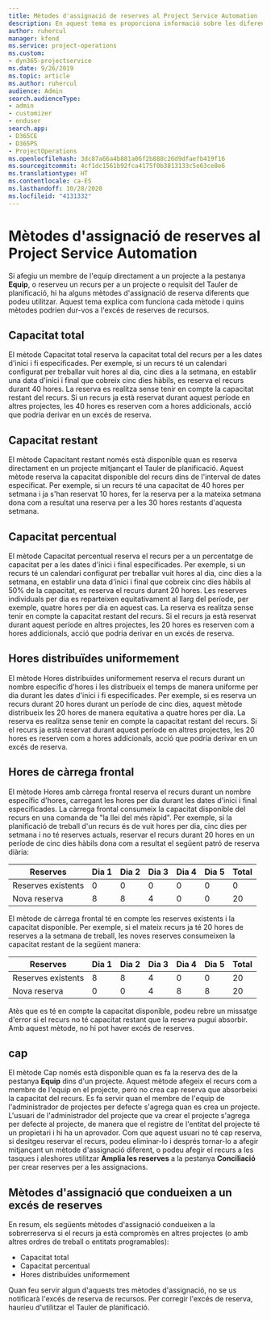 ```yaml
---
title: Mètodes d'assignació de reserves al Project Service Automation
description: En aquest tema es proporciona informació sobre les diferents maneres de fer la reserva d'assignacions.
author: ruhercul
manager: kfend
ms.service: project-operations
ms.custom:
- dyn365-projectservice
ms.date: 9/26/2019
ms.topic: article
ms.author: ruhercul
audience: Admin
search.audienceType:
- admin
- customizer
- enduser
search.app:
- D365CE
- D365PS
- ProjectOperations
ms.openlocfilehash: 3dc87a66a4b881a06f2b888c26d9dfaefb419f16
ms.sourcegitcommit: 4cf1dc1561b92fca4175f0b3813133c5e63ce8e6
ms.translationtype: HT
ms.contentlocale: ca-ES
ms.lasthandoff: 10/28/2020
ms.locfileid: "4131332"
---
```

# <a name="booking-allocation-methods-in-project-service-automation"></a>Mètodes d'assignació de reserves al Project Service Automation

Si afegiu un membre de l'equip directament a un projecte a la pestanya **Equip**, o reserveu un recurs per a un projecte o requisit del Tauler de planificació, hi ha alguns mètodes d'assignació de reserva diferents que podeu utilitzar. Aquest tema explica com funciona cada mètode i quins mètodes podrien dur-vos a l'excés de reserves de recursos.

## <a name="full-capacity"></a>Capacitat total 
El mètode Capacitat total reserva la capacitat total del recurs per a les dates d'inici i fi especificades. Per exemple, si un recurs té un calendari configurat per treballar vuit hores al dia, cinc dies a la setmana, en establir una data d'inici i final que cobreix cinc dies hàbils, es reserva el recurs durant 40 hores. La reserva es realitza sense tenir en compte la capacitat restant del recurs. Si un recurs ja està reservat durant aquest període en altres projectes, les 40 hores es reserven com a hores addicionals, acció que podria derivar en un excés de reserva.

## <a name="remaining-capacity"></a>Capacitat restant
El mètode Capacitant restant només està disponible quan es reserva directament en un projecte mitjançant el Tauler de planificació. Aquest mètode reserva la capacitat disponible del recurs dins de l'interval de dates especificat. Per exemple, si un recurs té una capacitat de 40 hores per setmana i ja s'han reservat 10 hores, fer la reserva per a la mateixa setmana dona com a resultat una reserva per a les 30 hores restants d'aquesta setmana.

## <a name="percentage-capacity"></a>Capacitat percentual
El mètode Capacitat percentual reserva el recurs per a un percentatge de capacitat per a les dates d'inici i final especificades. Per exemple, si un recurs té un calendari configurat per treballar vuit hores al dia, cinc dies a la setmana, en establir una data d'inici i final que cobreix cinc dies hàbils al 50% de la capacitat, es reserva el recurs durant 20 hores. Les reserves individuals per dia es reparteixen equitativament al llarg del període, per exemple, quatre hores per dia en aquest cas. La reserva es realitza sense tenir en compte la capacitat restant del recurs. Si el recurs ja està reservat durant aquest període en altres projectes, les 20 hores es reserven com a hores addicionals, acció que podria derivar en un excés de reserva.

## <a name="evenly-distribute-hours"></a>Hores distribuïdes uniformement
El mètode Hores distribuïdes uniformement reserva el recurs durant un nombre específic d'hores i les distribueix el temps de manera uniforme per dia durant les dates d'inici i fi especificades. Per exemple, si es reserva un recurs durant 20 hores durant un període de cinc dies, aquest mètode distribueix les 20 hores de manera equitativa a quatre hores per dia. La reserva es realitza sense tenir en compte la capacitat restant del recurs. Si el recurs ja està reservat durant aquest període en altres projectes, les 20 hores es reserven com a hores addicionals, acció que podria derivar en un excés de reserva.

## <a name="front-load-hours"></a>Hores de càrrega frontal
El mètode Hores amb càrrega frontal reserva el recurs durant un nombre específic d'hores, carregant les hores per dia durant les dates d'inici i final especificades. La càrrega frontal consumeix la capacitat disponible del recurs en una comanda de "la llei del més ràpid". Per exemple, si la planificació de treball d'un recurs és de vuit hores per dia, cinc dies per setmana i no té reserves actuals, reservar el recurs durant 20 hores en un període de cinc dies hàbils dona com a resultat el següent patró de reserva diària: 

|         Reserves          |    Dia 1    |    Dia 2    |    Dia 3    |    Dia 4    |    Dia 5    |    Total    |
|---------------------------|-------------|-------------|-------------|-------------|-------------|-------------|
|    Reserves existents    |    0        |    0        |    0        |    0        |    0        |    0        |
|    Nova reserva          |    8        |    8        |    4        |    0        |    0        |    20       |

El mètode de càrrega frontal té en compte les reserves existents i la capacitat disponible. Per exemple, si el mateix recurs ja té 20 hores de reserves a la setmana de treball, les noves reserves consumeixen la capacitat restant de la següent manera:

|   Reserves          | Dia 1 | Dia 2 | Dia 3 | Dia 4 | Dia 5 | Total |
|---------------------|-------|-------|-------|-------|-------|-------|
| Reserves existents | 8     | 8     | 4     | 0     | 0     | 20    |
| Nova reserva       | 0     | 0     | 4     | 8     | 8     | 20    |

Atès que es té en compte la capacitat disponible, podeu rebre un missatge d'error si el recurs no té capacitat restant que la reserva pugui absorbir. Amb aquest mètode, no hi pot haver excés de reserves.

## <a name="none"></a>cap
El mètode Cap només està disponible quan es fa la reserva des de la pestanya **Equip** dins d'un projecte. Aquest mètode afegeix el recurs com a membre de l'equip en el projecte, però no crea cap reserva que absorbeixi la capacitat del recurs. Es fa servir quan el membre de l'equip de l'administrador de projectes per defecte s'agrega quan es crea un projecte. L'usuari de l'administrador del projecte que va crear el projecte s'agrega per defecte al projecte, de manera que el registre de l'entitat del projecte té un propietari i hi ha un aprovador. Com que aquest usuari no té cap reserva, si desitgeu reservar el recurs, podeu eliminar-lo i després tornar-lo a afegir mitjançant un mètode d'assignació diferent, o podeu afegir el recurs a les tasques i aleshores utilitzar **Amplia les reserves** a la pestanya **Conciliació** per crear reserves per a les assignacions.

## <a name="allocation-methods-that-lead-to-overbooking"></a>Mètodes d'assignació que condueixen a un excés de reserves
En resum, els següents mètodes d'assignació condueixen a la sobrerreserva si el recurs ja està compromès en altres projectes (o amb altres ordres de treball o entitats programables):

- Capacitat total
- Capacitat percentual
- Hores distribuïdes uniformement

Quan feu servir algun d'aquests tres mètodes d'assignació, no se us notificarà l'excés de reserva de recursos. Per corregir l'excés de reserva, hauríeu d'utilitzar el Tauler de planificació.
